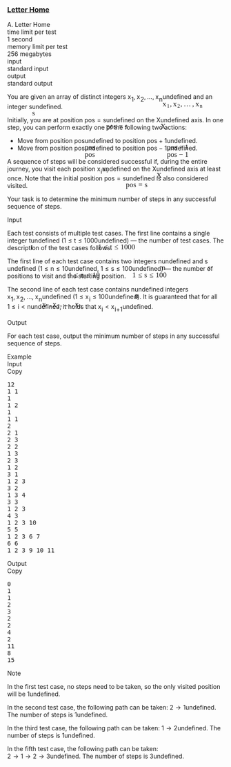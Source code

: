 <h3><a href="https://codeforces.com/contest/2121/problem/A" target="_blank" rel="noopener noreferrer">Letter Home</a></h3>
<div class="header"><div class="title">A. Letter Home</div><div class="time-limit"><div class="property-title">time limit per test</div>1 second</div><div class="memory-limit"><div class="property-title">memory limit per test</div>256 megabytes</div><div class="input-file input-standard"><div class="property-title">input</div>standard input</div><div class="output-file output-standard"><div class="property-title">output</div>standard output</div></div><div><p>You are given an array of distinct integers <span class="MathJax_Preview" style="color: inherit;"><span class="MJXp-math" id="MJXp-Span-1"><span class="MJXp-msubsup" id="MJXp-Span-2"><span class="MJXp-mi MJXp-italic" id="MJXp-Span-3" style="margin-right: 0.05em;">x</span><span class="MJXp-mn MJXp-script" id="MJXp-Span-4" style="vertical-align: -0.4em;">1</span></span><span class="MJXp-mo" id="MJXp-Span-5" style="margin-left: 0em; margin-right: 0.222em;">,</span><span class="MJXp-msubsup" id="MJXp-Span-6"><span class="MJXp-mi MJXp-italic" id="MJXp-Span-7" style="margin-right: 0.05em;">x</span><span class="MJXp-mn MJXp-script" id="MJXp-Span-8" style="vertical-align: -0.4em;">2</span></span><span class="MJXp-mo" id="MJXp-Span-9" style="margin-left: 0em; margin-right: 0.222em;">,</span><span class="MJXp-mo" id="MJXp-Span-10" style="margin-left: 0em; margin-right: 0em;">…</span><span class="MJXp-mo" id="MJXp-Span-11" style="margin-left: 0em; margin-right: 0.222em;">,</span><span class="MJXp-msubsup" id="MJXp-Span-12"><span class="MJXp-mi MJXp-italic" id="MJXp-Span-13" style="margin-right: 0.05em;">x</span><span class="MJXp-mi MJXp-italic MJXp-script" id="MJXp-Span-14" style="vertical-align: -0.4em;">n</span></span></span></span><span class="MathJax MathJax_Processed" id="MathJax-Element-1-Frame" tabindex="0" style=""><nobr><span class="math" id="MathJax-Span-1"><span style="display: inline-block; position: relative; width: 0em; height: 0px; font-size: 122%;"><span style="position: absolute;"><span class="mrow" id="MathJax-Span-2"><span class="msubsup" id="MathJax-Span-3"><span style="display: inline-block; position: relative; width: 0.998em; height: 0px;"><span style="position: absolute; clip: rect(3.34em, 1000.53em, 4.16em, -999.997em); top: -3.978em; left: 0em;"><span class="mi" id="MathJax-Span-4" style="font-family: MathJax_Math-italic;">x</span><span style="display: inline-block; width: 0px; height: 3.984em;"></span></span><span style="position: absolute; top: -3.803em; left: 0.588em;"><span class="mn" id="MathJax-Span-5" style="font-size: 70.7%; font-family: MathJax_Main;">1</span><span style="display: inline-block; width: 0px; height: 3.984em;"></span></span></span></span><span class="mo" id="MathJax-Span-6" style="font-family: MathJax_Main;">,</span><span class="msubsup" id="MathJax-Span-7" style="padding-left: 0.179em;"><span style="display: inline-block; position: relative; width: 0.998em; height: 0px;"><span style="position: absolute; clip: rect(3.34em, 1000.53em, 4.16em, -999.997em); top: -3.978em; left: 0em;"><span class="mi" id="MathJax-Span-8" style="font-family: MathJax_Math-italic;">x</span><span style="display: inline-block; width: 0px; height: 3.984em;"></span></span><span style="position: absolute; top: -3.803em; left: 0.588em;"><span class="mn" id="MathJax-Span-9" style="font-size: 70.7%; font-family: MathJax_Main;">2</span><span style="display: inline-block; width: 0px; height: 3.984em;"></span></span></span></span><span class="mo" id="MathJax-Span-10" style="font-family: MathJax_Main;">,</span><span class="mo" id="MathJax-Span-11" style="font-family: MathJax_Main; padding-left: 0.179em;">…</span><span class="mo" id="MathJax-Span-12" style="font-family: MathJax_Main; padding-left: 0.179em;">,</span><span class="msubsup" id="MathJax-Span-13" style="padding-left: 0.179em;"><span style="display: inline-block; position: relative; width: 1.057em; height: 0px;"><span style="position: absolute; clip: rect(3.34em, 1000.53em, 4.16em, -999.997em); top: -3.978em; left: 0em;"><span class="mi" id="MathJax-Span-14" style="font-family: MathJax_Math-italic;">x</span><span style="display: inline-block; width: 0px; height: 3.984em;"></span></span><span style="position: absolute; top: -3.803em; left: 0.588em;"><span class="mi" id="MathJax-Span-15" style="font-size: 70.7%; font-family: MathJax_Math-italic;">n</span><span style="display: inline-block; width: 0px; height: 3.984em;"></span></span></span></span></span></span></span></span></nobr></span>undefined and an integer <span class="MathJax_Preview" style="color: inherit;"><span class="MJXp-math" id="MJXp-Span-15"><span class="MJXp-mi MJXp-italic" id="MJXp-Span-16">s</span></span></span><span class="MathJax MathJax_Processed" id="MathJax-Element-2-Frame" tabindex="0" style=""><nobr><span class="math" id="MathJax-Span-16"><span style="display: inline-block; position: relative; width: 0em; height: 0px; font-size: 122%;"><span style="position: absolute;"><span class="mrow" id="MathJax-Span-17"><span class="mi" id="MathJax-Span-18" style="font-family: MathJax_Math-italic;">s</span></span></span></span></span></nobr></span>undefined. </p><p>Initially, you are at position <span class="MathJax_Preview" style="color: inherit;"><span class="MJXp-math" id="MJXp-Span-17"><span class="MJXp-mi MJXp-italic" id="MJXp-Span-18">p</span><span class="MJXp-mi MJXp-italic" id="MJXp-Span-19">o</span><span class="MJXp-mi MJXp-italic" id="MJXp-Span-20">s</span><span class="MJXp-mo" id="MJXp-Span-21" style="margin-left: 0.333em; margin-right: 0.333em;">=</span><span class="MJXp-mi MJXp-italic" id="MJXp-Span-22">s</span></span></span><span class="MathJax MathJax_Processed" id="MathJax-Element-3-Frame" tabindex="0" style=""><nobr><span class="math" id="MathJax-Span-19"><span style="display: inline-block; position: relative; width: 0em; height: 0px; font-size: 122%;"><span style="position: absolute;"><span class="mrow" id="MathJax-Span-20"><span class="mi" id="MathJax-Span-21" style="font-family: MathJax_Math-italic;">p</span><span class="mi" id="MathJax-Span-22" style="font-family: MathJax_Math-italic;">o</span><span class="mi" id="MathJax-Span-23" style="font-family: MathJax_Math-italic;">s</span><span class="mo" id="MathJax-Span-24" style="font-family: MathJax_Main; padding-left: 0.296em;">=</span><span class="mi" id="MathJax-Span-25" style="font-family: MathJax_Math-italic; padding-left: 0.296em;">s</span></span></span></span></span></nobr></span>undefined on the <span class="MathJax_Preview" style="color: inherit;"><span class="MJXp-math" id="MJXp-Span-23"><span class="MJXp-mi MJXp-italic" id="MJXp-Span-24">X</span></span></span><span class="MathJax MathJax_Processed" id="MathJax-Element-4-Frame" tabindex="0" style=""><nobr><span class="math" id="MathJax-Span-26"><span style="display: inline-block; position: relative; width: 0em; height: 0px; font-size: 122%;"><span style="position: absolute;"><span class="mrow" id="MathJax-Span-27"><span class="mi" id="MathJax-Span-28" style="font-family: MathJax_Math-italic;">X<span style="display: inline-block; overflow: hidden; height: 1px; width: 0.003em;"></span></span></span></span></span></span></nobr></span>undefined axis. In one step, you can perform exactly one of the following two actions:</p><ul><li> Move from position <span class="MathJax_Preview" style="color: inherit;"><span class="MJXp-math" id="MJXp-Span-25"><span class="MJXp-mi MJXp-italic" id="MJXp-Span-26">p</span><span class="MJXp-mi MJXp-italic" id="MJXp-Span-27">o</span><span class="MJXp-mi MJXp-italic" id="MJXp-Span-28">s</span></span></span><span class="MathJax MathJax_Processed" id="MathJax-Element-5-Frame" tabindex="0" style=""><nobr><span class="math" id="MathJax-Span-29"><span style="display: inline-block; position: relative; width: 0em; height: 0px; font-size: 122%;"><span style="position: absolute;"><span class="mrow" id="MathJax-Span-30"><span class="mi" id="MathJax-Span-31" style="font-family: MathJax_Math-italic;">p</span><span class="mi" id="MathJax-Span-32" style="font-family: MathJax_Math-italic;">o</span><span class="mi" id="MathJax-Span-33" style="font-family: MathJax_Math-italic;">s</span></span></span></span></span></nobr></span>undefined to position <span class="MathJax_Preview" style="color: inherit;"><span class="MJXp-math" id="MJXp-Span-29"><span class="MJXp-mi MJXp-italic" id="MJXp-Span-30">p</span><span class="MJXp-mi MJXp-italic" id="MJXp-Span-31">o</span><span class="MJXp-mi MJXp-italic" id="MJXp-Span-32">s</span><span class="MJXp-mo" id="MJXp-Span-33" style="margin-left: 0.267em; margin-right: 0.267em;">+</span><span class="MJXp-mn" id="MJXp-Span-34">1</span></span></span><span class="MathJax MathJax_Processed" id="MathJax-Element-6-Frame" tabindex="0" style=""><nobr><span class="math" id="MathJax-Span-34"><span style="display: inline-block; position: relative; width: 0em; height: 0px; font-size: 122%;"><span style="position: absolute;"><span class="mrow" id="MathJax-Span-35"><span class="mi" id="MathJax-Span-36" style="font-family: MathJax_Math-italic;">p</span><span class="mi" id="MathJax-Span-37" style="font-family: MathJax_Math-italic;">o</span><span class="mi" id="MathJax-Span-38" style="font-family: MathJax_Math-italic;">s</span><span class="mo" id="MathJax-Span-39" style="font-family: MathJax_Main; padding-left: 0.237em;">+</span><span class="mn" id="MathJax-Span-40" style="font-family: MathJax_Main; padding-left: 0.237em;">1</span></span></span></span></span></nobr></span>undefined. </li><li> Move from position <span class="MathJax_Preview" style="color: inherit;"><span class="MJXp-math" id="MJXp-Span-35"><span class="MJXp-mi MJXp-italic" id="MJXp-Span-36">p</span><span class="MJXp-mi MJXp-italic" id="MJXp-Span-37">o</span><span class="MJXp-mi MJXp-italic" id="MJXp-Span-38">s</span></span></span><span class="MathJax MathJax_Processed" id="MathJax-Element-7-Frame" tabindex="0" style=""><nobr><span class="math" id="MathJax-Span-41"><span style="display: inline-block; position: relative; width: 0em; height: 0px; font-size: 122%;"><span style="position: absolute;"><span class="mrow" id="MathJax-Span-42"><span class="mi" id="MathJax-Span-43" style="font-family: MathJax_Math-italic;">p</span><span class="mi" id="MathJax-Span-44" style="font-family: MathJax_Math-italic;">o</span><span class="mi" id="MathJax-Span-45" style="font-family: MathJax_Math-italic;">s</span></span></span></span></span></nobr></span>undefined to position <span class="MathJax_Preview" style="color: inherit;"><span class="MJXp-math" id="MJXp-Span-39"><span class="MJXp-mi MJXp-italic" id="MJXp-Span-40">p</span><span class="MJXp-mi MJXp-italic" id="MJXp-Span-41">o</span><span class="MJXp-mi MJXp-italic" id="MJXp-Span-42">s</span><span class="MJXp-mo" id="MJXp-Span-43" style="margin-left: 0.267em; margin-right: 0.267em;">−</span><span class="MJXp-mn" id="MJXp-Span-44">1</span></span></span><span class="MathJax MathJax_Processed" id="MathJax-Element-8-Frame" tabindex="0" style=""><nobr><span class="math" id="MathJax-Span-46"><span style="display: inline-block; position: relative; width: 0em; height: 0px; font-size: 122%;"><span style="position: absolute;"><span class="mrow" id="MathJax-Span-47"><span class="mi" id="MathJax-Span-48" style="font-family: MathJax_Math-italic;">p</span><span class="mi" id="MathJax-Span-49" style="font-family: MathJax_Math-italic;">o</span><span class="mi" id="MathJax-Span-50" style="font-family: MathJax_Math-italic;">s</span><span class="mo" id="MathJax-Span-51" style="font-family: MathJax_Main; padding-left: 0.237em;">−</span><span class="mn" id="MathJax-Span-52" style="font-family: MathJax_Main; padding-left: 0.237em;">1</span></span></span></span></span></nobr></span>undefined. </li></ul><p>A sequence of steps will be considered successful if, during the entire journey, you visit each position <span class="MathJax_Preview" style="color: inherit;"><span class="MJXp-math" id="MJXp-Span-45"><span class="MJXp-msubsup" id="MJXp-Span-46"><span class="MJXp-mi MJXp-italic" id="MJXp-Span-47" style="margin-right: 0.05em;">x</span><span class="MJXp-mi MJXp-italic MJXp-script" id="MJXp-Span-48" style="vertical-align: -0.4em;">i</span></span></span></span><span class="MathJax MathJax_Processed" id="MathJax-Element-9-Frame" tabindex="0" style=""><nobr><span class="math" id="MathJax-Span-53"><span style="display: inline-block; position: relative; width: 0em; height: 0px; font-size: 122%;"><span style="position: absolute;"><span class="mrow" id="MathJax-Span-54"><span class="msubsup" id="MathJax-Span-55"><span style="display: inline-block; position: relative; width: 0.881em; height: 0px;"><span style="position: absolute; clip: rect(3.34em, 1000.53em, 4.16em, -999.997em); top: -3.978em; left: 0em;"><span class="mi" id="MathJax-Span-56" style="font-family: MathJax_Math-italic;">x</span><span style="display: inline-block; width: 0px; height: 3.984em;"></span></span><span style="position: absolute; top: -3.803em; left: 0.588em;"><span class="mi" id="MathJax-Span-57" style="font-size: 70.7%; font-family: MathJax_Math-italic;">i</span><span style="display: inline-block; width: 0px; height: 3.984em;"></span></span></span></span></span></span></span></span></nobr></span>undefined on the <span class="MathJax_Preview" style="color: inherit;"><span class="MJXp-math" id="MJXp-Span-49"><span class="MJXp-mi MJXp-italic" id="MJXp-Span-50">X</span></span></span><span class="MathJax MathJax_Processed" id="MathJax-Element-10-Frame" tabindex="0" style=""><nobr><span class="math" id="MathJax-Span-58"><span style="display: inline-block; position: relative; width: 0em; height: 0px; font-size: 122%;"><span style="position: absolute;"><span class="mrow" id="MathJax-Span-59"><span class="mi" id="MathJax-Span-60" style="font-family: MathJax_Math-italic;">X<span style="display: inline-block; overflow: hidden; height: 1px; width: 0.003em;"></span></span></span></span></span></span></nobr></span>undefined axis at least once. Note that the initial position <span class="MathJax_Preview" style="color: inherit;"><span class="MJXp-math" id="MJXp-Span-51"><span class="MJXp-mi MJXp-italic" id="MJXp-Span-52">p</span><span class="MJXp-mi MJXp-italic" id="MJXp-Span-53">o</span><span class="MJXp-mi MJXp-italic" id="MJXp-Span-54">s</span><span class="MJXp-mo" id="MJXp-Span-55" style="margin-left: 0.333em; margin-right: 0.333em;">=</span><span class="MJXp-mi MJXp-italic" id="MJXp-Span-56">s</span></span></span><span class="MathJax MathJax_Processed" id="MathJax-Element-11-Frame" tabindex="0" style=""><nobr><span class="math" id="MathJax-Span-61"><span style="display: inline-block; position: relative; width: 0em; height: 0px; font-size: 122%;"><span style="position: absolute;"><span class="mrow" id="MathJax-Span-62"><span class="mi" id="MathJax-Span-63" style="font-family: MathJax_Math-italic;">p</span><span class="mi" id="MathJax-Span-64" style="font-family: MathJax_Math-italic;">o</span><span class="mi" id="MathJax-Span-65" style="font-family: MathJax_Math-italic;">s</span><span class="mo" id="MathJax-Span-66" style="font-family: MathJax_Main; padding-left: 0.296em;">=</span><span class="mi" id="MathJax-Span-67" style="font-family: MathJax_Math-italic; padding-left: 0.296em;">s</span></span></span></span></span></nobr></span>undefined is also considered visited. </p><p>Your task is to determine the minimum number of steps in any successful sequence of steps.</p></div><div class="input-specification"><div class="section-title">Input</div><p>Each test consists of multiple test cases. The first line contains a single integer <span class="MathJax_Preview" style="color: inherit;"><span class="MJXp-math" id="MJXp-Span-57"><span class="MJXp-mi MJXp-italic" id="MJXp-Span-58">t</span></span></span><span class="MathJax MathJax_Processed" id="MathJax-Element-12-Frame" tabindex="0" style=""><nobr><span class="math" id="MathJax-Span-68"><span style="display: inline-block; position: relative; width: 0em; height: 0px; font-size: 122%;"><span style="position: absolute;"><span class="mrow" id="MathJax-Span-69"><span class="mi" id="MathJax-Span-70" style="font-family: MathJax_Math-italic;">t</span></span></span></span></span></nobr></span>undefined (<span class="MathJax_Preview" style="color: inherit;"><span class="MJXp-math" id="MJXp-Span-59"><span class="MJXp-mn" id="MJXp-Span-60">1</span><span class="MJXp-mo" id="MJXp-Span-61" style="margin-left: 0.333em; margin-right: 0.333em;">≤</span><span class="MJXp-mi MJXp-italic" id="MJXp-Span-62">t</span><span class="MJXp-mo" id="MJXp-Span-63" style="margin-left: 0.333em; margin-right: 0.333em;">≤</span><span class="MJXp-mn" id="MJXp-Span-64">1000</span></span></span><span class="MathJax MathJax_Processed" id="MathJax-Element-13-Frame" tabindex="0" style=""><nobr><span class="math" id="MathJax-Span-71"><span style="display: inline-block; position: relative; width: 0em; height: 0px; font-size: 122%;"><span style="position: absolute;"><span class="mrow" id="MathJax-Span-72"><span class="mn" id="MathJax-Span-73" style="font-family: MathJax_Main;">1</span><span class="mo" id="MathJax-Span-74" style="font-family: MathJax_Main; padding-left: 0.296em;">≤</span><span class="mi" id="MathJax-Span-75" style="font-family: MathJax_Math-italic; padding-left: 0.296em;">t</span><span class="mo" id="MathJax-Span-76" style="font-family: MathJax_Main; padding-left: 0.296em;">≤</span><span class="mn" id="MathJax-Span-77" style="font-family: MathJax_Main; padding-left: 0.296em;">1000</span></span></span></span></span></nobr></span>undefined)&nbsp;— the number of test cases. The description of the test cases follows.</p><p>The first line of each test case contains two integers <span class="MathJax_Preview" style="color: inherit;"><span class="MJXp-math" id="MJXp-Span-65"><span class="MJXp-mi MJXp-italic" id="MJXp-Span-66">n</span></span></span><span class="MathJax MathJax_Processed" id="MathJax-Element-14-Frame" tabindex="0" style=""><nobr><span class="math" id="MathJax-Span-78"><span style="display: inline-block; position: relative; width: 0em; height: 0px; font-size: 122%;"><span style="position: absolute;"><span class="mrow" id="MathJax-Span-79"><span class="mi" id="MathJax-Span-80" style="font-family: MathJax_Math-italic;">n</span></span></span></span></span></nobr></span>undefined and <span class="MathJax_Preview" style="color: inherit;"><span class="MJXp-math" id="MJXp-Span-67"><span class="MJXp-mi MJXp-italic" id="MJXp-Span-68">s</span></span></span><span class="MathJax MathJax_Processed" id="MathJax-Element-15-Frame" tabindex="0" style=""><nobr><span class="math" id="MathJax-Span-81"><span style="display: inline-block; position: relative; width: 0em; height: 0px; font-size: 122%;"><span style="position: absolute;"><span class="mrow" id="MathJax-Span-82"><span class="mi" id="MathJax-Span-83" style="font-family: MathJax_Math-italic;">s</span></span></span></span></span></nobr></span>undefined (<span class="MathJax_Preview" style="color: inherit;"><span class="MJXp-math" id="MJXp-Span-69"><span class="MJXp-mn" id="MJXp-Span-70">1</span><span class="MJXp-mo" id="MJXp-Span-71" style="margin-left: 0.333em; margin-right: 0.333em;">≤</span><span class="MJXp-mi MJXp-italic" id="MJXp-Span-72">n</span><span class="MJXp-mo" id="MJXp-Span-73" style="margin-left: 0.333em; margin-right: 0.333em;">≤</span><span class="MJXp-mn" id="MJXp-Span-74">10</span></span></span><span class="MathJax MathJax_Processed" id="MathJax-Element-16-Frame" tabindex="0" style=""><nobr><span class="math" id="MathJax-Span-84"><span style="display: inline-block; position: relative; width: 0em; height: 0px; font-size: 122%;"><span style="position: absolute;"><span class="mrow" id="MathJax-Span-85"><span class="mn" id="MathJax-Span-86" style="font-family: MathJax_Main;">1</span><span class="mo" id="MathJax-Span-87" style="font-family: MathJax_Main; padding-left: 0.296em;">≤</span><span class="mi" id="MathJax-Span-88" style="font-family: MathJax_Math-italic; padding-left: 0.296em;">n</span><span class="mo" id="MathJax-Span-89" style="font-family: MathJax_Main; padding-left: 0.296em;">≤</span><span class="mn" id="MathJax-Span-90" style="font-family: MathJax_Main; padding-left: 0.296em;">10</span></span></span></span></span></nobr></span>undefined, <span class="MathJax_Preview" style="color: inherit;"><span class="MJXp-math" id="MJXp-Span-75"><span class="MJXp-mn" id="MJXp-Span-76">1</span><span class="MJXp-mo" id="MJXp-Span-77" style="margin-left: 0.333em; margin-right: 0.333em;">≤</span><span class="MJXp-mi MJXp-italic" id="MJXp-Span-78">s</span><span class="MJXp-mo" id="MJXp-Span-79" style="margin-left: 0.333em; margin-right: 0.333em;">≤</span><span class="MJXp-mn" id="MJXp-Span-80">100</span></span></span><span class="MathJax MathJax_Processed" id="MathJax-Element-17-Frame" tabindex="0" style=""><nobr><span class="math" id="MathJax-Span-91"><span style="display: inline-block; position: relative; width: 0em; height: 0px; font-size: 122%;"><span style="position: absolute;"><span class="mrow" id="MathJax-Span-92"><span class="mn" id="MathJax-Span-93" style="font-family: MathJax_Main;">1</span><span class="mo" id="MathJax-Span-94" style="font-family: MathJax_Main; padding-left: 0.296em;">≤</span><span class="mi" id="MathJax-Span-95" style="font-family: MathJax_Math-italic; padding-left: 0.296em;">s</span><span class="mo" id="MathJax-Span-96" style="font-family: MathJax_Main; padding-left: 0.296em;">≤</span><span class="mn" id="MathJax-Span-97" style="font-family: MathJax_Main; padding-left: 0.296em;">100</span></span></span></span></span></nobr></span>undefined)&nbsp;— the number of positions to visit and the starting position. </p><p>The second line of each test case contains <span class="MathJax_Preview" style="color: inherit;"><span class="MJXp-math" id="MJXp-Span-81"><span class="MJXp-mi MJXp-italic" id="MJXp-Span-82">n</span></span></span><span class="MathJax MathJax_Processed" id="MathJax-Element-18-Frame" tabindex="0" style=""><nobr><span class="math" id="MathJax-Span-98"><span style="display: inline-block; position: relative; width: 0em; height: 0px; font-size: 122%;"><span style="position: absolute;"><span class="mrow" id="MathJax-Span-99"><span class="mi" id="MathJax-Span-100" style="font-family: MathJax_Math-italic;">n</span></span></span></span></span></nobr></span>undefined integers <span class="MathJax_Preview" style="color: inherit;"><span class="MJXp-math" id="MJXp-Span-83"><span class="MJXp-msubsup" id="MJXp-Span-84"><span class="MJXp-mi MJXp-italic" id="MJXp-Span-85" style="margin-right: 0.05em;">x</span><span class="MJXp-mn MJXp-script" id="MJXp-Span-86" style="vertical-align: -0.4em;">1</span></span><span class="MJXp-mo" id="MJXp-Span-87" style="margin-left: 0em; margin-right: 0.222em;">,</span><span class="MJXp-msubsup" id="MJXp-Span-88"><span class="MJXp-mi MJXp-italic" id="MJXp-Span-89" style="margin-right: 0.05em;">x</span><span class="MJXp-mn MJXp-script" id="MJXp-Span-90" style="vertical-align: -0.4em;">2</span></span><span class="MJXp-mo" id="MJXp-Span-91" style="margin-left: 0em; margin-right: 0.222em;">,</span><span class="MJXp-mo" id="MJXp-Span-92" style="margin-left: 0em; margin-right: 0em;">…</span><span class="MJXp-mo" id="MJXp-Span-93" style="margin-left: 0em; margin-right: 0.222em;">,</span><span class="MJXp-msubsup" id="MJXp-Span-94"><span class="MJXp-mi MJXp-italic" id="MJXp-Span-95" style="margin-right: 0.05em;">x</span><span class="MJXp-mi MJXp-italic MJXp-script" id="MJXp-Span-96" style="vertical-align: -0.4em;">n</span></span></span></span><span class="MathJax MathJax_Processed" id="MathJax-Element-19-Frame" tabindex="0" style=""><nobr><span class="math" id="MathJax-Span-101"><span style="display: inline-block; position: relative; width: 0em; height: 0px; font-size: 122%;"><span style="position: absolute;"><span class="mrow" id="MathJax-Span-102"><span class="msubsup" id="MathJax-Span-103"><span style="display: inline-block; position: relative; width: 0.998em; height: 0px;"><span style="position: absolute; clip: rect(3.34em, 1000.53em, 4.16em, -999.997em); top: -3.978em; left: 0em;"><span class="mi" id="MathJax-Span-104" style="font-family: MathJax_Math-italic;">x</span><span style="display: inline-block; width: 0px; height: 3.984em;"></span></span><span style="position: absolute; top: -3.803em; left: 0.588em;"><span class="mn" id="MathJax-Span-105" style="font-size: 70.7%; font-family: MathJax_Main;">1</span><span style="display: inline-block; width: 0px; height: 3.984em;"></span></span></span></span><span class="mo" id="MathJax-Span-106" style="font-family: MathJax_Main;">,</span><span class="msubsup" id="MathJax-Span-107" style="padding-left: 0.179em;"><span style="display: inline-block; position: relative; width: 0.998em; height: 0px;"><span style="position: absolute; clip: rect(3.34em, 1000.53em, 4.16em, -999.997em); top: -3.978em; left: 0em;"><span class="mi" id="MathJax-Span-108" style="font-family: MathJax_Math-italic;">x</span><span style="display: inline-block; width: 0px; height: 3.984em;"></span></span><span style="position: absolute; top: -3.803em; left: 0.588em;"><span class="mn" id="MathJax-Span-109" style="font-size: 70.7%; font-family: MathJax_Main;">2</span><span style="display: inline-block; width: 0px; height: 3.984em;"></span></span></span></span><span class="mo" id="MathJax-Span-110" style="font-family: MathJax_Main;">,</span><span class="mo" id="MathJax-Span-111" style="font-family: MathJax_Main; padding-left: 0.179em;">…</span><span class="mo" id="MathJax-Span-112" style="font-family: MathJax_Main; padding-left: 0.179em;">,</span><span class="msubsup" id="MathJax-Span-113" style="padding-left: 0.179em;"><span style="display: inline-block; position: relative; width: 1.057em; height: 0px;"><span style="position: absolute; clip: rect(3.34em, 1000.53em, 4.16em, -999.997em); top: -3.978em; left: 0em;"><span class="mi" id="MathJax-Span-114" style="font-family: MathJax_Math-italic;">x</span><span style="display: inline-block; width: 0px; height: 3.984em;"></span></span><span style="position: absolute; top: -3.803em; left: 0.588em;"><span class="mi" id="MathJax-Span-115" style="font-size: 70.7%; font-family: MathJax_Math-italic;">n</span><span style="display: inline-block; width: 0px; height: 3.984em;"></span></span></span></span></span></span></span></span></nobr></span>undefined (<span class="MathJax_Preview" style="color: inherit;"><span class="MJXp-math" id="MJXp-Span-97"><span class="MJXp-mn" id="MJXp-Span-98">1</span><span class="MJXp-mo" id="MJXp-Span-99" style="margin-left: 0.333em; margin-right: 0.333em;">≤</span><span class="MJXp-msubsup" id="MJXp-Span-100"><span class="MJXp-mi MJXp-italic" id="MJXp-Span-101" style="margin-right: 0.05em;">x</span><span class="MJXp-mi MJXp-italic MJXp-script" id="MJXp-Span-102" style="vertical-align: -0.4em;">i</span></span><span class="MJXp-mo" id="MJXp-Span-103" style="margin-left: 0.333em; margin-right: 0.333em;">≤</span><span class="MJXp-mn" id="MJXp-Span-104">100</span></span></span><span class="MathJax MathJax_Processing" id="MathJax-Element-20-Frame" tabindex="0"></span>undefined). It is guaranteed that for all <span class="MathJax_Preview" style="color: inherit;"><span class="MJXp-math" id="MJXp-Span-105"><span class="MJXp-mn" id="MJXp-Span-106">1</span><span class="MJXp-mo" id="MJXp-Span-107" style="margin-left: 0.333em; margin-right: 0.333em;">≤</span><span class="MJXp-mi MJXp-italic" id="MJXp-Span-108">i</span><span class="MJXp-mo" id="MJXp-Span-109" style="margin-left: 0.333em; margin-right: 0.333em;">&lt;</span><span class="MJXp-mi MJXp-italic" id="MJXp-Span-110">n</span></span></span><span class="MathJax MathJax_Processing" id="MathJax-Element-21-Frame" tabindex="0"></span>undefined, it holds that <span class="MathJax_Preview" style="color: inherit;"><span class="MJXp-math" id="MJXp-Span-111"><span class="MJXp-msubsup" id="MJXp-Span-112"><span class="MJXp-mi MJXp-italic" id="MJXp-Span-113" style="margin-right: 0.05em;">x</span><span class="MJXp-mi MJXp-italic MJXp-script" id="MJXp-Span-114" style="vertical-align: -0.4em;">i</span></span><span class="MJXp-mo" id="MJXp-Span-115" style="margin-left: 0.333em; margin-right: 0.333em;">&lt;</span><span class="MJXp-msubsup" id="MJXp-Span-116"><span class="MJXp-mi MJXp-italic" id="MJXp-Span-117" style="margin-right: 0.05em;">x</span><span class="MJXp-mrow MJXp-script" id="MJXp-Span-118" style="vertical-align: -0.4em;"><span class="MJXp-mi MJXp-italic" id="MJXp-Span-119">i</span><span class="MJXp-mo" id="MJXp-Span-120">+</span><span class="MJXp-mn" id="MJXp-Span-121">1</span></span></span></span></span><span class="MathJax MathJax_Processing" id="MathJax-Element-22-Frame" tabindex="0"></span>undefined.</p></div><div class="output-specification"><div class="section-title">Output</div><p>For each test case, output the minimum number of steps in any successful sequence of steps.</p></div><div class="sample-tests"><div class="section-title">Example</div><div class="sample-test"><div class="input"><div class="title">Input<div title="Copy" data-clipboard-target="#id0035062976405865864" id="id006224477930664631" class="input-output-copier">Copy</div></div><pre id="id0035062976405865864"><div class="test-example-line test-example-line-even test-example-line-0">12</div><div class="test-example-line test-example-line-odd test-example-line-1">1 1</div><div class="test-example-line test-example-line-odd test-example-line-1">1</div><div class="test-example-line test-example-line-even test-example-line-2">1 2</div><div class="test-example-line test-example-line-even test-example-line-2">1</div><div class="test-example-line test-example-line-odd test-example-line-3">1 1</div><div class="test-example-line test-example-line-odd test-example-line-3">2</div><div class="test-example-line test-example-line-even test-example-line-4">2 1</div><div class="test-example-line test-example-line-even test-example-line-4">2 3</div><div class="test-example-line test-example-line-odd test-example-line-5">2 2</div><div class="test-example-line test-example-line-odd test-example-line-5">1 3</div><div class="test-example-line test-example-line-even test-example-line-6">2 3</div><div class="test-example-line test-example-line-even test-example-line-6">1 2</div><div class="test-example-line test-example-line-odd test-example-line-7">3 1</div><div class="test-example-line test-example-line-odd test-example-line-7">1 2 3</div><div class="test-example-line test-example-line-even test-example-line-8">3 2</div><div class="test-example-line test-example-line-even test-example-line-8">1 3 4</div><div class="test-example-line test-example-line-odd test-example-line-9">3 3</div><div class="test-example-line test-example-line-odd test-example-line-9">1 2 3</div><div class="test-example-line test-example-line-even test-example-line-10">4 3</div><div class="test-example-line test-example-line-even test-example-line-10">1 2 3 10</div><div class="test-example-line test-example-line-odd test-example-line-11">5 5</div><div class="test-example-line test-example-line-odd test-example-line-11">1 2 3 6 7</div><div class="test-example-line test-example-line-even test-example-line-12">6 6</div><div class="test-example-line test-example-line-even test-example-line-12">1 2 3 9 10 11</div></pre></div><div class="output"><div class="title">Output<div title="Copy" data-clipboard-target="#id007313306916666831" id="id0038913098349943787" class="input-output-copier">Copy</div></div><pre id="id007313306916666831">0
1
1
2
3
2
2
4
2
11
8
15
</pre></div></div></div><div class="note"><div class="section-title">Note</div><p>In the first test case, no steps need to be taken, so the only visited position will be <span class="MathJax_Preview" style="color: inherit;"><span class="MJXp-math" id="MJXp-Span-122"><span class="MJXp-mn" id="MJXp-Span-123">1</span></span></span><span class="MathJax MathJax_Processing" id="MathJax-Element-23-Frame" tabindex="0"></span>undefined. </p><p>In the second test case, the following path can be taken: <span class="MathJax_Preview" style="color: inherit;"><span class="MJXp-math" id="MJXp-Span-124"><span class="MJXp-mn" id="MJXp-Span-125">2</span><span class="MJXp-mo" id="MJXp-Span-126" style="margin-left: 0.333em; margin-right: 0.333em;">→</span><span class="MJXp-mn" id="MJXp-Span-127">1</span></span></span><span class="MathJax MathJax_Processing" id="MathJax-Element-24-Frame" tabindex="0"></span>undefined. The number of steps is <span class="MathJax_Preview" style="color: inherit;"><span class="MJXp-math" id="MJXp-Span-128"><span class="MJXp-mn" id="MJXp-Span-129">1</span></span></span><span class="MathJax MathJax_Processing" id="MathJax-Element-25-Frame" tabindex="0"></span>undefined. </p><p>In the third test case, the following path can be taken: <span class="MathJax_Preview" style="color: inherit;"><span class="MJXp-math" id="MJXp-Span-130"><span class="MJXp-mn" id="MJXp-Span-131">1</span><span class="MJXp-mo" id="MJXp-Span-132" style="margin-left: 0.333em; margin-right: 0.333em;">→</span><span class="MJXp-mn" id="MJXp-Span-133">2</span></span></span><span class="MathJax MathJax_Processing" id="MathJax-Element-26-Frame" tabindex="0"></span>undefined. The number of steps is <span class="MathJax_Preview" style="color: inherit;"><span class="MJXp-math" id="MJXp-Span-134"><span class="MJXp-mn" id="MJXp-Span-135">1</span></span></span><span class="MathJax MathJax_Processing" id="MathJax-Element-27-Frame" tabindex="0"></span>undefined.</p><p>In the fifth test case, the following path can be taken: <span class="MathJax_Preview" style="color: inherit;"><span class="MJXp-math" id="MJXp-Span-136"><span class="MJXp-mn" id="MJXp-Span-137">2</span><span class="MJXp-mo" id="MJXp-Span-138" style="margin-left: 0.333em; margin-right: 0.333em;">→</span><span class="MJXp-mn" id="MJXp-Span-139">1</span><span class="MJXp-mo" id="MJXp-Span-140" style="margin-left: 0.333em; margin-right: 0.333em;">→</span><span class="MJXp-mn" id="MJXp-Span-141">2</span><span class="MJXp-mo" id="MJXp-Span-142" style="margin-left: 0.333em; margin-right: 0.333em;">→</span><span class="MJXp-mn" id="MJXp-Span-143">3</span></span></span><span class="MathJax MathJax_Processing" id="MathJax-Element-28-Frame" tabindex="0"></span>undefined. The number of steps is <span class="MathJax_Preview" style="color: inherit;"><span class="MJXp-math" id="MJXp-Span-144"><span class="MJXp-mn" id="MJXp-Span-145">3</span></span></span><span class="MathJax MathJax_Processing" id="MathJax-Element-29-Frame" tabindex="0"></span>undefined.</p></div>